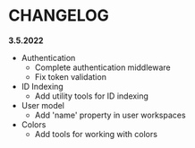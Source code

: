 # CHANGELOG

__3.5.2022__

- Authentication
    - Complete authentication middleware
    - Fix token validation
- ID Indexing
    - Add utility tools for ID indexing
- User model
    - Add 'name' property in user workspaces
- Colors
    - Add tools for working with colors